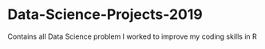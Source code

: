 # Data-Science-Projects-2019
Contains all Data Science problem I worked to improve my coding skills in R
